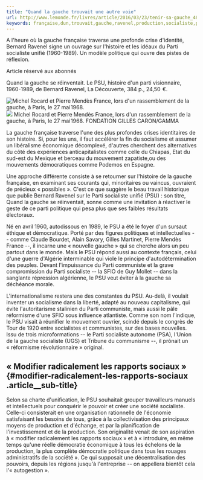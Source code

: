 ```yaml
---
title: "Quand la gauche trouvait une autre voie"
url: http://www.lemonde.fr/livres/article/2016/03/23/tenir-sa-gauche_4888863_3260.html
keywords: française,dun,trouvait,gauche,ravenel,production,socialiste,psu,parti,bernard,politique
---
```

A l'heure où la gauche française traverse une profonde crise d'identité, Bernard Ravenel signe un ouvrage sur l'histoire et les idéaux du Parti socialiste unifié (1960-1989). Un modèle politique qui ouvre des pistes de réflexion.

Article réservé aux abonnés

Quand la gauche se réinventait. Le PSU, histoire d'un parti visionnaire, 1960-1989, de Bernard Ravenel, La Découverte, 384 p., 24,50  €.

![Michel Rocard et Pierre Mendès France, lors d'un rassemblement de la gauche, à Paris, le 27 mai 1968.](https://img.lemde.fr/2016/03/22/0/31/5538/3692/688/0/60/0/0284708_5027-nas2fs.jpg) ![](https://img.lemde.fr/2016/03/22/0/31/5538/3692/688/0/60/0/0284708_5027-nas2fs.jpg) Michel Rocard et Pierre Mendès France, lors d'un rassemblement de la gauche, à Paris, le 27 mai 1968. FONDATION GILLES CARON/GAMMA

La gauche française traverse l'une des plus profondes crises identitaires de son histoire. Si, pour les uns, il faut accélérer la fin du socialisme et assumer un libéralisme économique décomplexé, d'autres cherchent des alternatives du côté des expériences anticapitalistes comme celle du Chiapas, Etat du sud-est du Mexique et berceau du mouvement zapatiste,ou des mouvements démocratiques comme Podemos en Espagne.

Une approche différente consiste à se retourner sur l'histoire de la gauche française, en examinant ses courants qui, minoritaires ou vaincus, ouvraient de précieux « possibles ». C'est ce que suggère le beau travail historique que publie Bernard Ravenel sur le Parti socialiste unifié (PSU) : son titre, Quand la gauche se réinventait, sonne comme une invitation à réactiver le geste de ce parti politique qui pesa plus que ses faibles résultats électoraux.

Né en avril 1960, autodissous en 1989, le PSU a été le foyer d'un sursaut éthique et démocratique. Porté par des figures politiques et intellectuelles -- comme Claude Bourdet, Alain Savary, Gilles Martinet, Pierre Mendès France --, il incarne une « nouvelle gauche » qui se cherche alors un peu partout dans le monde. Mais le PSU répond aussi au contexte français, celui d'une guerre d'Algérie interminable qui viole le principe d'autodétermination des peuples. Devant l'impuissance du Parti communiste et la grave compromission du Parti socialiste -- la SFIO de Guy Mollet -- dans la sanglante répression algérienne, le PSU veut éviter à la gauche sa déchéance morale.

L'internationalisme restera une des constantes du PSU. Au-delà, il voulait inventer un socialisme dans la liberté, adapté au nouveau capitalisme, qui évite l'autoritarisme stalinien du Parti communiste, mais aussi le pâle réformisme d'une SFIO sous influence atlantiste. Comme son nom l'indique, le PSU visait à réunifier le mouvement ouvrier, scindé depuis le congrès de Tour de 1920 entre socialistes et communistes, sur des bases nouvelles. Issu de trois microformations -- le Parti socialiste autonome (PSA), l'Union de la gauche socialiste (UGS) et Tribune du communisme --, il prônait un « réformisme révolutionnaire » original.

« Modifier radicalement les rapports sociaux » {#modifier-radicalement-les-rapports-sociaux .article__sub-title}
----------------------------------------------

Selon sa charte d'unification, le PSU souhaitait grouper travailleurs manuels et intellectuels pour conquérir le pouvoir et créer une société socialiste. Celle-ci consisterait en une organisation rationnelle de l'économie satisfaisant les besoins de tous, grâce à la collectivisation des principaux moyens de production et d'échange, et par la planification de l'investissement et de la production. Son originalité venait de son aspiration à « modifier radicalement les rapports sociaux » et à « introduire, en même temps qu'une réelle démocratie économique à tous les échelons de la production, la plus complète démocratie politique dans tous les rouages administratifs de la société ». Ce qui supposait une décentralisation des pouvoirs, depuis les régions jusqu'à l'entreprise -- on appellera bientôt cela l'« autogestion ».
